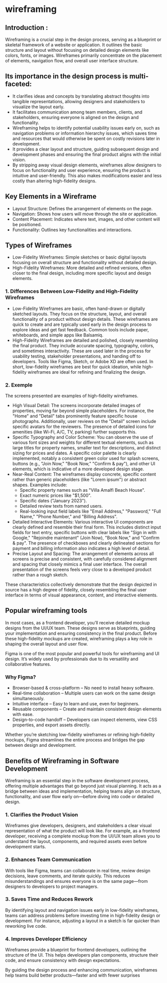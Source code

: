 # wireframing
## Introduction : 

Wireframing is a crucial step in the design process, serving as a blueprint or skeletal framework of a website or application. It outlines the basic structure and layout without focusing on detailed design elements like colors, fonts, or images. Wireframes primarily concentrate on the placement of elements, navigation flow, and overall user interface structure.

## Its importance in the design process is multi-faceted:

* It clarifies ideas and concepts by translating abstract thoughts into tangible representations, allowing designers and stakeholders to visualize the layout early.
* It facilitates communication among team members, clients, and stakeholders, ensuring everyone is aligned on the design and functionality.
* Wireframing helps to identify potential usability issues early on, such as navigation problems or information hierarchy issues, which saves time and resources that would otherwise be spent on costly revisions later in development.
* It provides a clear layout and structure, guiding subsequent design and development phases and ensuring the final product aligns with the initial vision.
* By stripping away visual design elements, wireframes allow designers to focus on functionality and user experience, ensuring the product is intuitive and user-friendly. This also makes modifications easier and less costly than altering high-fidelity designs.

## Key Elements in a Wireframe
* Layout Structure: Defines the arrangement of elements on the page.
* Navigation: Shows how users will move through the site or application.
* Content Placement: Indicates where text, images, and other content will be positioned.
* Functionality: Outlines key functionalities and interactions.

## Types of Wireframes

* Low-Fidelity Wireframes: Simple sketches or basic digital layouts focusing on overall structure and functionality without detailed design.
* High-Fidelity Wireframes: More detailed and refined versions, often closer to the final design, including more specific layout and design elements.

### 1. Differences Between Low-Fidelity and High-Fidelity Wireframes

* Low-Fidelity Wireframes are basic, often hand-drawn or digitally sketched layouts. They focus on the structure, layout, and overall functionality of a product without design details. These wireframes are quick to create and are typically used early in the design process to explore ideas and get fast feedback. Common tools include paper, whiteboards, and simple apps like Balsamiq.
* High-Fidelity Wireframes are detailed and polished, closely resembling the final product. They include accurate spacing, typography, colors, and sometimes interactivity. These are used later in the process for usability testing, stakeholder presentations, and handing off to developers. Tools like Figma, Sketch, or Adobe XD are often used.
In short, low-fidelity wireframes are best for quick ideation, while high-fidelity wireframes are ideal for refining and finalizing the design.

### 2. Exemple

The screens presented are examples of high-fidelity wireframes.

* High Visual Detail: The screens incorporate detailed images of properties, moving far beyond simple placeholders. For instance, the "Home" and "Detail" tabs prominently feature specific house photographs. Additionally, user reviews on the "Detail" screen include specific avatars for the reviewers. The presence of detailed icons for amenities (like Wi-Fi, A/C, TV, parking) further supports this.
* Specific Typography and Color Scheme: You can observe the use of various font sizes and weights for different textual elements, such as large titles for property names, smaller text for descriptions, and distinct sizing for prices and dates. A specific color palette is clearly implemented, notably a consistent green color used for splash screens, buttons (e.g., "Join Now," "Book Now," "Confirm & pay"), and other UI elements, which is indicative of a more developed design stage.
* Near-Real Content: The wireframes display concrete, specific content rather than generic placeholders (like "Lorem ipsum") or abstract shapes. Examples include:
   - Specific property names such as "Villa Amalfi Beach House".
   - Exact numeric prices like "$1,500".
   - Specific dates ("January 2023").
   - Detailed review texts from named users.
   - Real-looking input field labels like "Email Address," "Password," "Full Name," "Phone Number," and "Billing Address".
* Detailed Interactive Elements: Various interactive UI components are clearly defined and resemble their final form. This includes distinct input fields for text entry, specific buttons with clear labels like "Sign in with Google," "Rejoindre maintenant" (Join Now), "Book Now," and "Confirm & pay". The presence of checkboxes and clearly delineated sections for payment and billing information also indicates a high level of detail.
* Precise Layout and Spacing: The arrangement of elements across all screens is precise and consistent, with carefully considered alignment and spacing that closely mimics a final user interface. The overall presentation of the screens feels very close to a developed product rather than a rough sketch.

These characteristics collectively demonstrate that the design depicted in source has a high degree of fidelity, closely resembling the final user interface in terms of visual appearance, content, and interactive elements.

## Popular wireframing tools

In most cases, as a frontend developer, you’ll receive detailed mockup designs from the UI/UX team. These designs serve as blueprints, guiding your implementation and ensuring consistency in the final product. Before these high-fidelity mockups are created, wireframing plays a key role in shaping the overall layout and user flow.

Figma is one of the most popular and powerful tools for wireframing and UI design. It’s widely used by professionals due to its versatility and collaborative features.

### Why Figma?
* Browser-based & cross-platform – No need to install heavy software.
* Real-time collaboration – Multiple users can work on the same design simultaneously.
* Intuitive interface – Easy to learn and use, even for beginners.
* Reusable components – Create and maintain consistent design elements with ease.
* Design-to-code handoff – Developers can inspect elements, view CSS properties, and export assets directly.

Whether you’re sketching low-fidelity wireframes or refining high-fidelity mockups, Figma streamlines the entire process and bridges the gap between design and development.

## Benefits of Wireframing in Software Development

Wireframing is an essential step in the software development process, offering multiple advantages that go beyond just visual planning. It acts as a bridge between ideas and implementation, helping teams align on structure, functionality, and user flow early on—before diving into code or detailed design.

### 1. Clarifies the Product Vision
Wireframes give developers, designers, and stakeholders a clear visual representation of what the product will look like. For example, as a frontend developer, receiving a complete mockup from the UI/UX team allows you to understand the layout, components, and required assets even before development starts.

### 2. Enhances Team Communication
With tools like Figma, teams can collaborate in real time, review design decisions, leave comments, and iterate quickly. This reduces misunderstandings and ensures everyone is on the same page—from designers to developers to project managers.

### 3. Saves Time and Reduces Rework
By identifying layout and navigation issues early in low-fidelity wireframes, teams can address problems before investing time in high-fidelity design or development. For instance, adjusting a layout in a sketch is far quicker than reworking live code.

### 4. Improves Developer Efficiency
Wireframes provide a blueprint for frontend developers, outlining the structure of the UI. This helps developers plan components, structure their code, and ensure consistency with design expectations.

By guiding the design process and enhancing communication, wireframes help teams build better products—faster and with fewer surprises

